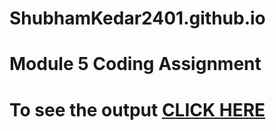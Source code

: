 # ShubhamKedar2401.github.io
# Module 5 Coding Assignment

# To see the output [CLICK HERE](https://shubhamkedar2401.github.io/Mod5/index.html)
